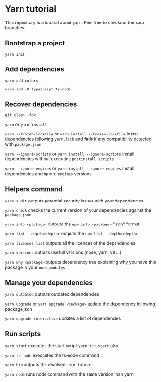 # Yarn tutorial

This repository is a tutorial about `yarn`. Feel free to checkout the step branches.

## Bootstrap a project

`yarn init`

## Add dependencies

`yarn add colors`

`yarn add -D typescript ts-node`

## Recover dependencies

`git clean -fdx`

`yarn` or `yarn install`

`yarn --frozen-lockfile` or `yarn install --frozen-lockfile` install dependencies following `yarn.lock` and **fails** if any compatibility detected with `package.json`

`yarn --ignore-scripts` or `yarn install --ignore-scripts` install dependencies without executing `postinstall scripts`

`yarn --ignore-engines` or `yarn install --ignore-engines` install dependencies and ignore `engines` versions

## Helpers command

`yarn audit` outputs potential security issues with your dependencies

`yarn check` checks the current version of your dependencies against the `package.json`

`yarn info <package>` outputs the `npm info <package>` "json" format

`yarn list --depth=<depth>` outputs the `npm list --depth=<depth>`

`yarn licenses list` outputs all the licences of the dependencies

`yarn versions` outputs usefull versions (node, yarn, v8 ...)

`yarn why <package>` outputs dependency tree explaining why you have this package in your `node_modules`

## Manage your dependencies

`yarn outdated` outputs outdated dependencies

`yarn upgrade` or `yarn upgrade <package>` update the dependency following package.json

`yarn upgrade-interactive` updates a list of dependencies

## Run scripts

`yarn start` executes the start script `yarn run start` also

`yarn ts-node` execcutes the ts-node command

`yarn bin` outputs the resolved `.bin folder`

`yarn node` runs node command with the same version than yarn

